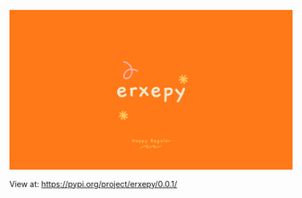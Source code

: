 ![](https://github.com/TawfikYasser/erxepy/blob/main/erxepy.png)

View at: https://pypi.org/project/erxepy/0.0.1/